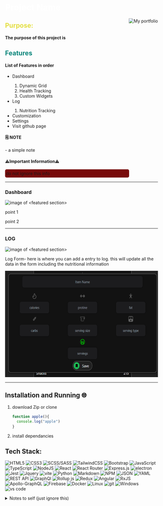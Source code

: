  
<h1 style="color:white"> Project Name </h1>

 <!-- view live site link -->
 <a href="https://ls2355.github.io/Learning-Hub/">
  <!-- styleing is in the src url= https://custom-icon-badges.demolab.com/badge/ <text>-<color> ?style=<style> &logo=<logo>   -->
   <img align="right" alt="My portfolio" title="My portfolio" src="https://custom-icon-badges.demolab.com/badge/-View_Live_site-purple?style=for-the-badge&logoColor=white&logo=portfolioe"/></a> 
<!-- for more info got to https://github.com/DenverCoder1/custom-icon-badges -->


<h2 style="color:#e3de40"> Purpose: </h2>
<h4> The purpose of this project is</h4>

<h2 style="color:#04857a"> Features </h2>
  <h4>List of Features in order</h4>
  <ul>
    <li>Dashboard</li>
    <ol>
      <li>Dynamic Grid</li>
      <li>Health Tracking</li>
      <li>Custom Widgets</li>
    </ol>
    <li>Log</li>
    <ol>
      <li>Nutrition Tracking</li>
    </ol>
    <li>Customization</li>
    <li>Settings</li>
    <li>Visit github page</li>
  </ul>

#### 🗒️ NOTE <br />

<p> - a simple note</p>

#### ⚠️Important Information⚠️
  <p style="background:#780a0A; padding: 5px 3px; width:80%; border-radius:5px;">do not ignore this info</p>

---
<h3>Dashboard</h3>
  <img alt="image of <featured section>" src="">
  <p>point 1</p>
  <p>point 2</p>

---
<h3>LOG</h3>
  <img alt="image of <featured section>" src="./public/readme-imgs/log.png" height="400px">
  <p>Log Form- here is where you can add a entry to log. this will update all the data in the form including the nutritional information</p>
  <img alt="image of LOG form" src="./public/readme-imgs/log-form.png" height="350px">
  <p></p>

---

<h2>Installation and Running 🌐</h2>
  <ol>
  <li>download Zip or clone</li>

``` javascript
function apple(){
  console.log("apple")
}
```

    


  <li>install dependancies</li>
  </ol>


## Tech Stack:
<!-- to cange color to hex value put %23<value> after color -->

![HTML5](https://img.shields.io/badge/html5-%23E34F26.svg?style=for-the-badge&logo=html5&logoColor=white)
![CSS3](https://img.shields.io/badge/css3-%231572B6.svg?style=for-the-badge&logo=css3&logoColor=white)
![SCSS/SASS](https://img.shields.io/badge/Sass-CC6699?style=for-the-badge&logo=sass&logoColor=white)
![TailwindCSS](https://img.shields.io/badge/tailwindcss-%2338B2AC.svg?style=for-the-badge&logo=tailwind-css&logoColor=white) 
![Bootstrap](https://img.shields.io/badge/bootstrap-%238511FA.svg?style=for-the-badge&logo=bootstrap&logoColor=white) 
![JavaScript](https://img.shields.io/badge/javascript-%23323330.svg?style=for-the-badge&logo=javascript&logoColor=%23F7DF1E) 
![TypeScript](https://img.shields.io/badge/TypeScript-007ACC?style=for-the-badge&logo=typescript&logoColor=white) 
![NodeJS](https://img.shields.io/badge/node.js-6DA55F?style=for-the-badge&logo=node.js&logoColor=white) 
![React](https://img.shields.io/badge/react-%2320232a.svg?style=for-the-badge&logo=react&logoColor=%2361DAFB) 
![React Router](https://img.shields.io/badge/React_Router-CA4245?style=for-the-badge&logo=react-router&logoColor=white) 
![Express.js](https://img.shields.io/badge/express.js-%23404d59.svg?style=for-the-badge&logo=express&logoColor=%2361DAFB) 
![electron](https://custom-icon-badges.demolab.com/badge/-electron-grey?style=for-the-badge&logoColor=%2347848F&logo=electron)
![Jest](https://custom-icon-badges.demolab.com/badge/-JEST-%23C21325?style=for-the-badge&logoColor=white&logo=jest)
![Jquery](https://custom-icon-badges.demolab.com/badge/-JQuery-%23192d91?style=for-the-badge&logoColor=%230769AD&logo=jquery)
![vite](https://custom-icon-badges.demolab.com/badge/-VITE-%23646CFF?style=for-the-badge&logoColor=%23fff712&logo=vite)
![Python](https://custom-icon-badges.demolab.com/badge/-Python-gold?style=for-the-badge&logoColor=%233776AB&logo=Python)
![Markdown](https://img.shields.io/badge/markdown-%23000000.svg?style=for-the-badge&logo=markdown&logoColor=white) 
![NPM](https://img.shields.io/badge/NPM-%23000000.svg?style=for-the-badge&logo=npm&logoColor=white) 
![JSON](https://custom-icon-badges.demolab.com/badge/-JSON-grey?style=for-the-badge&logoColor=%23127808&logo=JSON)
![YAML](https://custom-icon-badges.demolab.com/badge/-YAML-black?style=for-the-badge&logoColor=%23CB171E&logo=YAML)
![REST API](https://custom-icon-badges.demolab.com/badge/-API-%235c0878?style=for-the-badge&logoColor=white&logo=api)
![GraphQl](https://custom-icon-badges.demolab.com/badge/-API-white?style=for-the-badge&logoColor=%23E10098&logo=graphql)
![Rollup js](https://custom-icon-badges.demolab.com/badge/-Rollup.js-%23E61414?style=for-the-badge&logoColor=%23EC4A3F&logo=rollup.js)
![Redux](https://img.shields.io/badge/Redux-593D88?style=for-the-badge&logo=redux&logoColor=white) 
![Angular](https://img.shields.io/badge/angular-%23DD0031.svg?style=for-the-badge&logo=angular&logoColor=white) 
![RxJS](https://img.shields.io/badge/rxjs-%23B7178C.svg?style=for-the-badge&logo=reactivex&logoColor=white) 
![Apollo-GraphQL](https://img.shields.io/badge/-ApolloGraphQL-311C87?style=for-the-badge&logo=apollo-graphql) 
![Firebase](https://img.shields.io/badge/Firebase-039BE5?style=for-the-badge&logo=Firebase&logoColor=white) 
![Docker](https://img.shields.io/badge/docker-%230db7ed.svg?style=for-the-badge&logo=docker&logoColor=white)
![Linux](https://img.shields.io/badge/Linux-FCC624?style=for-the-badge&logo=linux&logoColor=black)
![git](https://custom-icon-badges.demolab.com/badge/-Git-%23575757?style=for-the-badge&logoColor=%23F05032&logo=git)
![Windows](https://custom-icon-badges.demolab.com/badge/-Windows-white?style=for-the-badge&logoColor=%230078D6&logo=windows)
![vs code](https://custom-icon-badges.demolab.com/badge/-VS_CODE-black?style=for-the-badge&logoColor=%23007ACC&logo=visual-studio-code)
<details><summary>Notes to self (just ignore this)</summary>
look at the rollup documentation so that i can properly configure the webpack. 
the main issue is that images are not appearing
also see if i can get the server to run using github actions as well

then run build again


</details>

